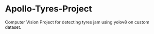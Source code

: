 # Apollo-Tyres-Project
 Computer Vision Project for detecting tyres jam using yolov8 on custom dataset.
